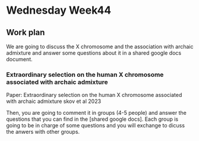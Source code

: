 # Wednesday Week44

## Work plan

We are going to discuss the X chromosome and the association with archaic admixture and answer some questions about it in a shared google docs document.

### Extraordinary selection on the human X chromosome associated with archaic admixture

Paper: Extraordinary selection on the human X chromosome associated with archaic admixture skov et al 2023

Then, you are going to comment it in groups (4-5 people) and answer the questions that you can find in the [shared google docs]. Each group is going to be in charge of some questions and you will exchange to dicuss the anwers with other groups.





